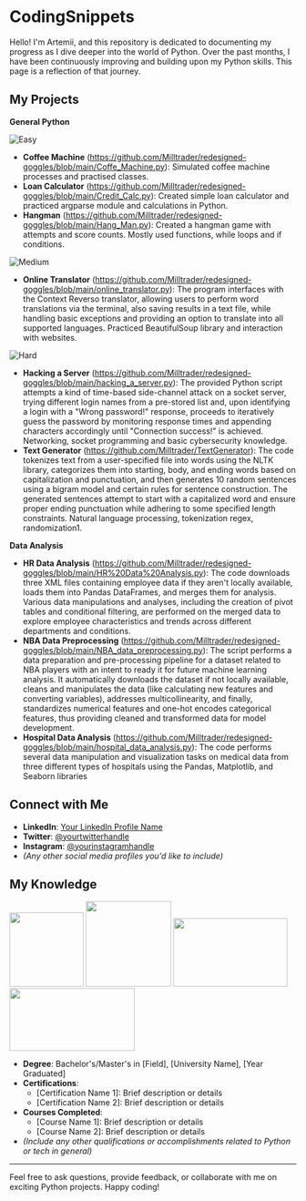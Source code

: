 # CodingSnippets

Hello! I'm Artemii, and this repository is dedicated to documenting my progress as I dive deeper into the world of Python. Over the past months, I have been continuously improving and building upon my Python skills. This page is a reflection of that journey.

## My Projects
  
 **General Python** 
 
  ![Easy](https://img.shields.io/badge/-Easy-brightgreen?style=flat)
- **Coffee Machine** (https://github.com/Milltrader/redesigned-goggles/blob/main/Coffe_Machine.py): Simulated coffee machine processes and practised classes.
- **Loan Calculator** (https://github.com/Milltrader/redesigned-goggles/blob/main/Credit_Calc.py): Created simple loan calculator and practiced argparse module and calculations in Python.
- **Hangman** (https://github.com/Milltrader/redesigned-goggles/blob/main/Hang_Man.py): Created a hangman game with attempts and score counts. Mostly used functions, while loops and if conditions.

![Medium](https://img.shields.io/badge/-Medium-yellow?style=flat)
- **Online Translator** (https://github.com/Milltrader/redesigned-goggles/blob/main/online_translator.py): 
The program interfaces with the Context Reverso translator, allowing users to perform word translations via the terminal, also saving results in a text file, while handling basic exceptions and providing an option to translate into all supported languages. Practiced BeautifulSoup library and interaction with websites.

![Hard](https://img.shields.io/badge/-Hard-orange?style=flat)
- **Hacking a Server** (https://github.com/Milltrader/redesigned-goggles/blob/main/hacking_a_server.py): The provided Python script attempts a kind of time-based side-channel attack on a socket server, trying different login names from a pre-stored list and, upon identifying a login with a "Wrong password!" response, proceeds to iteratively guess the password by monitoring response times and appending characters accordingly until "Connection success!" is achieved. Networking, socket programming and basic cybersecurity knowledge.
- **Text Generator** (https://github.com/Milltrader/TextGenerator): 
The code tokenizes text from a user-specified file into words using the NLTK library, categorizes them into starting, body, and ending words based on capitalization and punctuation, and then generates 10 random sentences using a bigram model and certain rules for sentence construction. The generated sentences attempt to start with a capitalized word and ensure proper ending punctuation while adhering to some specified length constraints. Natural language processing, tokenization regex, randomization1. 

 **Data Analysis** 
- **HR Data Analysis** (https://github.com/Milltrader/redesigned-goggles/blob/main/HR%20Data%20Analysis.py): 
The code downloads three XML files containing employee data if they aren't locally available, loads them into Pandas DataFrames, and merges them for analysis. Various data manipulations and analyses, including the creation of pivot tables and conditional filtering, are performed on the merged data to explore employee characteristics and trends across different departments and conditions.
- **NBA Data Preprocessing** (https://github.com/Milltrader/redesigned-goggles/blob/main/NBA_data_preprocessing.py): The script performs a data preparation and pre-processing pipeline for a dataset related to NBA players with an intent to ready it for future machine learning analysis. It automatically downloads the dataset if not locally available, cleans and manipulates the data (like calculating new features and converting variables), addresses multicollinearity, and finally, standardizes numerical features and one-hot encodes categorical features, thus providing cleaned and transformed data for model development.
- **Hospital Data Analysis** (https://github.com/Milltrader/redesigned-goggles/blob/main/hospital_data_analysis.py): The code performs several data manipulation and visualization tasks on medical data from three different types of hospitals using the Pandas, Matplotlib, and Seaborn libraries

## Connect with Me
- **LinkedIn**: [Your LinkedIn Profile Name](YOUR_LINKEDIN_PROFILE_URL)
- **Twitter**: [@yourtwitterhandle](YOUR_TWITTER_PROFILE_URL)
- **Instagram**: [@yourinstagramhandle](YOUR_INSTAGRAM_PROFILE_URL)
- *(Any other social media profiles you'd like to include)*

## My Knowledge 
<img src="https://github.com/Milltrader/CodingSnippets/assets/136706246/31492d3e-159e-4044-ace4-850786204264" width="130" height="130">
<img src="https://github.com/Milltrader/CodingSnippets/assets/136706246/5b59f741-e407-4216-b83c-1a1e3719f0e9" width="150" height="150">
<img src="https://github.com/Milltrader/CodingSnippets/assets/136706246/46140334-88d3-47ae-a3db-7c60e4fe7f27" width="200" height="120">
<img src="https://github.com/Milltrader/CodingSnippets/assets/136706246/c7725fb8-cee2-429f-9aa9-813c1575da51" width="220" height="110">

- **Degree**: Bachelor's/Master's in [Field], [University Name], [Year Graduated]
- **Certifications**:
  - [Certification Name 1]: Brief description or details
  - [Certification Name 2]: Brief description or details
- **Courses Completed**:
  - [Course Name 1]: Brief description or details
  - [Course Name 2]: Brief description or details
- *(Include any other qualifications or accomplishments related to Python or tech in general)*

---

Feel free to ask questions, provide feedback, or collaborate with me on exciting Python projects. Happy coding!
